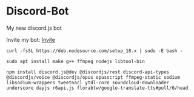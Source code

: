 # Discord-Bot
My new discord.js bot

Invite my bot: [Invite](https://discord.com/api/oauth2/authorize?client_id=946134485756444692&permissions=8&scope=bot%20applications.commands)

```
curl -fsSL https://deb.nodesource.com/setup_18.x | sudo -E bash -
```

```
sudo apt install make g++ ffmpeg nodejs libtool-bin
```

```
npm install discord.js@dev @discordjs/rest discord-api-types @discordjs/voice @discordjs/opus opusscript ffmpeg-static sodium libsodium-wrappers tweetnacl ytdl-core soundcloud-downloader underscore dayjs r6api.js florabtw/google-translate-tts#pull/6/head
```